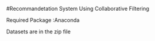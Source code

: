 #Recommandetation System Using Collaborative Filtering 



Required Package :Anaconda


Datasets are in the zip file 


